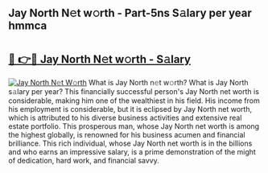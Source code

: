 ## Jay North N𝚎t w𝚘rth - Part-5ns S𝚊lary per year hmmca

# <h2><a href="http://gc2lkqz.nevu.top/?p=Jay+North">🔗 👉🔴 Jay North N𝚎t w𝚘rth - S𝚊lary</a></h2>

[![Jay North N𝚎t W𝚘rth](https://i.imgur.com/Oavwk0R.jpeg)](http://gc2lkqz.nevu.top/?p=Jay+North)
What is Jay North n𝚎t w𝚘rth? What is Jay North s𝚊lary per year?
This financially successful person's Jay North net worth is considerable, making him one of the wealthiest in his field. His income from his employment is considerable, but it is eclipsed by Jay North net worth, which is attributed to his diverse business activities and extensive real estate portfolio. This prosperous man, whose Jay North net worth is among the highest globally, is renowned for his business acumen and financial brilliance. This rich individual, whose Jay North net worth is in the billions and who earns an impressive salary, is a prime demonstration of the might of dedication, hard work, and financial savvy.
